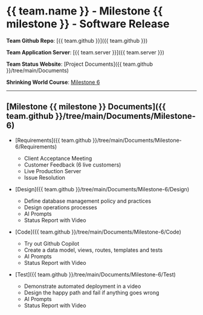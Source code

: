 # {{ team.name }} - Milestone {{ milestone }} - Software Release

**Team Github Repo**:  [{{ team.github }}]({{ team.github }})

**Team Application Server**:  [{{ team.server }}]({{ team.server }})

**Team Status Website**:  [Project Documents]({{ team.github }}/tree/main/Documents)

**Shrinking World Course**: [Milestone 6](https://shrinking-world.com/sweng/m6-Index.md)

---

## [Milestone {{ milestone }} Documents]({{ team.github }}/tree/main/Documents/Milestone-6)

* [Requirements]({{ team.github }}/tree/main/Documents/Milestone-6/Requirements) 
    * Client Acceptance Meeting
    * Customer Feedback (6 live customers)
    * Live Production Server
    * Issue Resolution

* [Design]({{ team.github }}/tree/main/Documents/Milestone-6/Design)
    * Define database management policy and practices
    * Design operations processes
    * AI Prompts
    * Status Report with Video

* [Code]({{ team.github }}/tree/main/Documents/Milestone-6/Code)
    * Try out Github Copilot
    * Create a data model, views, routes, templates and tests
    * AI Prompts
    * Status Report with Video

* [Test]({{ team.github }}/tree/main/Documents/Milestone-6/Test)
    * Demonstrate automated deployment in a video
    * Design the happy path and fail if anything goes wrong
    * AI Prompts
    * Status Report with Video
